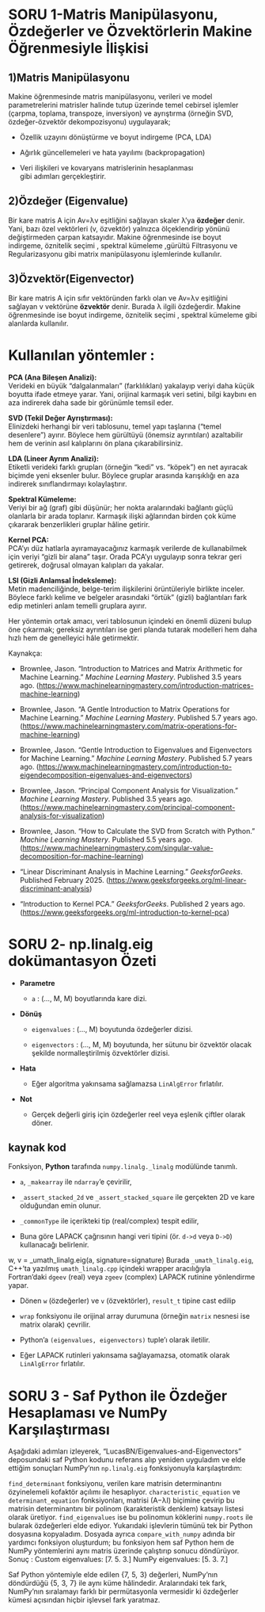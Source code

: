 #  SORU 1-Matris Manipülasyonu, Özdeğerler ve Özvektörlerin Makine Öğrenmesiyle İlişkisi

## 1)Matris Manipülasyonu

Makine öğrenmesinde matris manipülasyonu, verileri ve model parametrelerini matrisler halinde tutup üzerinde temel cebirsel işlemler (çarpma, toplama, transpoze, inversiyon) ve ayrıştırma (örneğin SVD, özdeğer-özvektör dekompozisyonu) uygulayarak;

-   Özellik uzayını dönüştürme ve boyut indirgeme (PCA, LDA)
    
-   Ağır­lık güncellemeleri ve hata yayılımı (backpropagation)
    
-   Veri ilişkileri ve kovaryans matrislerinin hesaplanması  
    gibi adımları gerçekleştirir.

## 2)Özdeğer (Eigenvalue)

Bir kare matris A için
Av=λv
eşitliğini sağlayan skaler  λ’ya **özdeğer** denir. Yani, bazı özel vektörleri (v, özvektör) yalnızca ölçeklendirip yönünü değiştirmeden çarpan katsayıdır.
Makine öğrenmesinde ise boyut indirgeme, öznitelik seçimi , spektral kümeleme ,gürültü Filtrasyonu ve Regularizasyonu gibi matrix manipülasyonu işlemlerinde kullanılır.

## 3)Özvektör(Eigenvector)
Bir kare matris A için sıfır vektöründen farklı olan ve
Av=λv
eşitliğini sağlayan v  vektörüne **özvektör** denir. Burada λ ilgili özdeğerdir.
Makine öğrenmesinde ise boyut indirgeme, öznitelik seçimi , spektral kümeleme gibi alanlarda kullanılır.

# Kullanılan yöntemler :
 **PCA (Ana Bileşen Analizi):**  
Verideki en büyük “dalgalanmaları” (farklılıkları) yakalayıp veriyi daha küçük boyutta ifade etmeye yarar. Yani, orijinal karmaşık veri setini, bilgi kaybını en aza indirerek daha sade bir görünümle temsil eder.

**SVD (Tekil Değer Ayrıştırması):**  
Elinizdeki herhangi bir veri tablosunu, temel yapı taşlarına (“temel desenlere”) ayırır. Böylece hem gürültüyü (önemsiz ayrıntıları) azaltabilir hem de verinin asıl kalıplarını ön plana çıkarabilirsiniz.

**LDA (Lineer Ayrım Analizi):**  
Etiketli verideki farklı grupları (örneğin “kedi” vs. “köpek”) en net ayıracak biçimde yeni eksenler bulur. Böylece gruplar arasında karışıklığı en aza indirerek sınıflandırmayı kolaylaştırır.    

**Spektral Kümeleme:**  
Veriyi bir ağ (graf) gibi düşünür; her nokta aralarındaki bağlantı güçlü olanlarla bir arada toplanır. Karmaşık ilişki ağlarından birden çok küme çıkararak benzerlikleri gruplar hâline getirir.

**Kernel PCA:**  
PCA’yı düz hatlarla ayıramayacağınız karmaşık verilerde de kullanabilmek için veriyi “gizli bir alana” taşır. Orada PCA’yı uygulayıp sonra tekrar geri getirerek, doğrusal olmayan kalıpları da yakalar.

**LSI (Gizli Anlamsal İndeksleme):**  
Metin madenciliğinde, belge-terim ilişkilerini örüntüleriyle birlikte inceler. Böylece farklı kelime ve belgeler arasındaki “örtük” (gizli) bağlantıları fark edip metinleri anlam temelli gruplara ayırır.


Her yöntemin ortak amacı, veri tablosunun içindeki en önemli düzeni bulup öne çıkarmak; gereksiz ayrıntıları ise geri planda tutarak modelleri hem daha hızlı hem de genelleyici hâle getirmektir.

Kaynakça:
-   Brownlee, Jason. “Introduction to Matrices and Matrix Arithmetic for Machine Learning.” _Machine Learning Mastery_. Published 3.5 years ago. (https://www.machinelearningmastery.com/introduction-matrices-machine-learning)
    
-   Brownlee, Jason. “A Gentle Introduction to Matrix Operations for Machine Learning.” _Machine Learning Mastery_. Published 5.7 years ago.(https://www.machinelearningmastery.com/matrix-operations-for-machine-learning)
    
-   Brownlee, Jason. “Gentle Introduction to Eigenvalues and Eigenvectors for Machine Learning.” _Machine Learning Mastery_. Published 5.7 years ago. (https://www.machinelearningmastery.com/introduction-to-eigendecomposition-eigenvalues-and-eigenvectors)
    
-   Brownlee, Jason. “Principal Component Analysis for Visualization.” _Machine Learning Mastery_. Published 3.5 years ago. (https://www.machinelearningmastery.com/principal-component-analysis-for-visualization)
    
-   Brownlee, Jason. “How to Calculate the SVD from Scratch with Python.” _Machine Learning Mastery_. Published 5.5 years ago.(https://www.machinelearningmastery.com/singular-value-decomposition-for-machine-learning)
    
-   “Linear Discriminant Analysis in Machine Learning.” _GeeksforGeeks_. Published February 2025. (https://www.geeksforgeeks.org/ml-linear-discriminant-analysis)
     
-   “Introduction to Kernel PCA.” _GeeksforGeeks_. Published 2 years ago. (https://www.geeksforgeeks.org/ml-introduction-to-kernel-pca)
    


#  SORU 2- np.linalg.eig dokümantasyon Özeti

-   **Parametre**
    
    -   `a` : (..., M, M) boyutlarında kare dizi.
        
-   **Dönüş**
    
    -   `eigenvalues` : (..., M) boyutunda özdeğerler dizisi.
        
    -   `eigenvectors` : (..., M, M) boyutunda, her sütunu bir özvektör olacak şekilde normalleştirilmiş özvektörler dizisi.
        
-   **Hata**
    
    -   Eğer algoritma yakınsama sağlamazsa `LinAlgError` fırlatılır.
        
-   **Not**
    
    -   Gerçek değerli giriş için özdeğerler reel veya eşlenik çiftler olarak döner.


## kaynak kod

Fonksiyon, **Python** tarafında `numpy.linalg._linalg` modülünde tanımlı.

-   `a`, `_makearray` ile `ndarray`’e çevirilir,
    
-   `_assert_stacked_2d` ve `_assert_stacked_square` ile gerçekten 2D ve kare olduğundan emin olunur.

-   `_commonType` ile içerikteki tip (real/complex) tespit edilir,
    
-   Buna göre LAPACK çağrısının hangi veri tipini (ör. `d->d` veya `D->D`) kullanacağı belirlenir.

w, v = _umath_linalg.eig(a, signature=signature)
Burada `_umath_linalg.eig`, C++’ta yazılmış `umath_linalg.cpp` içindeki wrapper aracılığıyla  
Fortran’daki `dgeev` (real) veya `zgeev` (complex) LAPACK rutinine yönlendirme yapar.

-   Dönen `w` (özdeğerler) ve `v` (özvektörler), `result_t` tipine cast edilip
    
-   `wrap` fonksiyonu ile orijinal array durumuna (örneğin `matrix` nesnesi ise matrix olarak) çevrilir.
    
-   Python’a `(eigenvalues, eigenvectors)` tuple’ı olarak iletilir.

 -   Eğer LAPACK rutinleri yakınsama sağlayamazsa, otomatik olarak `LinAlgError` fırlatılır.

# SORU 3 - Saf Python ile Özdeğer Hesaplaması ve NumPy Karşılaştırması

Aşağıdaki adımları izleyerek, “LucasBN/Eigenvalues-and-Eigenvectors” deposundaki saf Python kodunu referans alıp yeniden uyguladım ve elde ettiğim sonuçları NumPy’nın `np.linalg.eig` fonksiyonuyla karşılaştırdım:

`find_determinant` fonksiyonu, verilen kare matrisin determinantını özyinelemeli kofaktör açılımı ile hesaplıyor.
`characteristic_equation` ve `determinant_equation` fonksiyonları, matrisi (A−λI) biçimine çevirip bu matrisin determinantını bir polinom (karakteristik denklem) katsayı listesi olarak üretiyor.
`find_eigenvalues` ise bu polinomun köklerini `numpy.roots` ile bularak özdeğerleri elde ediyor.
Yukarıdaki işlevlerin tümünü tek bir Python dosyasına kopyaladım.
Dosyada ayrıca `compare_with_numpy` adında bir yardımcı fonksiyon oluşturdum; bu fonksiyon hem saf Python hem de NumPy yöntemlerini aynı matris üzerinde çalıştırıp sonucu döndürüyor.
Sonuç : 
Custom eigenvalues: [7. 5. 3.]
NumPy eigenvalues:  [5. 3. 7.]

Saf Python yöntemiyle elde edilen {7,  5,  3} değerleri, NumPy’nın döndürdüğü {5,  3,  7} ile aynı küme hâlindedir.
Aralarındaki tek fark, NumPy’nın sıralamayı farklı bir permütasyonla vermesidir ki özdeğerler kümesi açısından hiçbir işlevsel fark yaratmaz.
